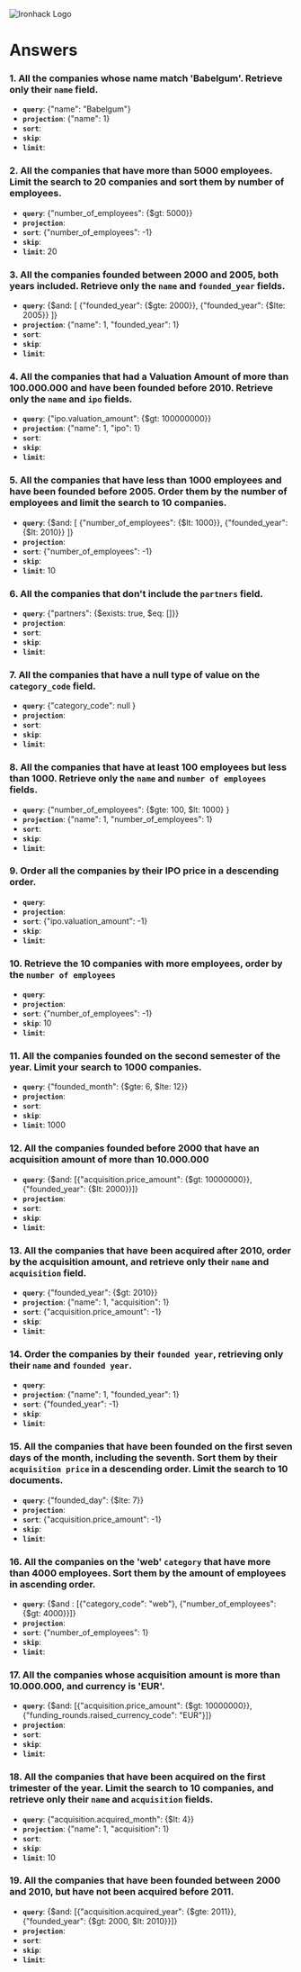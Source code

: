 ![Ironhack Logo](https://i.imgur.com/1QgrNNw.png)

# Answers

### 1. All the companies whose name match 'Babelgum'. Retrieve only their `name` field.

- **`query`**: {"name": "Babelgum"}
- **`projection`**: {"name": 1}
- **`sort`**: 
- **`skip`**: 
- **`limit`**: 


### 2. All the companies that have more than 5000 employees. Limit the search to 20 companies and sort them by **number of employees**.

- **`query`**: {"number_of_employees": {$gt: 5000}}
- **`projection`**: 
- **`sort`**: {"number_of_employees": -1}
- **`skip`**: 
- **`limit`**: 20


### 3. All the companies founded between 2000 and 2005, both years included. Retrieve only the `name` and `founded_year` fields.

- **`query`**: {$and: [ {"founded_year": {$gte: 2000}},  {"founded_year": {$lte: 2005}} ]}
- **`projection`**: {"name": 1, "founded_year": 1}
- **`sort`**: 
- **`skip`**: 
- **`limit`**: 

### 4. All the companies that had a Valuation Amount of more than 100.000.000 and have been founded before 2010. Retrieve only the `name` and `ipo` fields.

- **`query`**: {"ipo.valuation_amount": {$gt: 100000000}}
- **`projection`**: {"name": 1, "ipo": 1}
- **`sort`**: 
- **`skip`**: 
- **`limit`**: 

### 5. All the companies that have less than 1000 employees and have been founded before 2005. Order them by the number of employees and limit the search to 10 companies.

- **`query`**: {$and: [ {"number_of_employees": {$lt: 1000}}, {"founded_year": {$lt: 2010}} ]}
- **`projection`**: 
- **`sort`**: {"number_of_employees": -1}
- **`skip`**: 
- **`limit`**: 10

### 6. All the companies that don't include the `partners` field.

- **`query`**: {"partners": {$exists: true, $eq: []}}
- **`projection`**: 
- **`sort`**: 
- **`skip`**: 
- **`limit`**: 

### 7. All the companies that have a null type of value on the `category_code` field.

- **`query`**: {"category_code": null }
- **`projection`**: 
- **`sort`**: 
- **`skip`**: 
- **`limit`**: 

### 8. All the companies that have at least 100 employees but less than 1000. Retrieve only the `name` and `number of employees` fields.

- **`query`**: {"number_of_employees": {$gte: 100, $lt: 1000} }
- **`projection`**: {"name": 1, "number_of_employees": 1}
- **`sort`**: 
- **`skip`**: 
- **`limit`**: 

### 9. Order all the companies by their IPO price in a descending order.

- **`query`**:
- **`projection`**: 
- **`sort`**: {"ipo.valuation_amount": -1}
- **`skip`**: 
- **`limit`**: 

### 10. Retrieve the 10 companies with more employees, order by the `number of employees`

- **`query`**:
- **`projection`**: 
- **`sort`**: {"number_of_employees": -1}
- **`skip`**: 10
- **`limit`**: 

### 11. All the companies founded on the second semester of the year. Limit your search to 1000 companies.

- **`query`**: {"founded_month": {$gte: 6, $lte: 12}}
- **`projection`**: 
- **`sort`**: 
- **`skip`**: 
- **`limit`**: 1000

### 12. All the companies founded before 2000 that have an acquisition amount of more than 10.000.000

- **`query`**: {$and: [{"acquisition.price_amount": {$gt: 10000000}}, {"founded_year": {$lt: 2000}}]}
- **`projection`**: 
- **`sort`**: 
- **`skip`**: 
- **`limit`**: 

### 13. All the companies that have been acquired after 2010, order by the acquisition amount, and retrieve only their `name` and `acquisition` field.

- **`query`**: {"founded_year": {$gt: 2010}}
- **`projection`**: {"name": 1, "acquisition": 1}
- **`sort`**: {"acquisition.price_amount": -1}
- **`skip`**: 
- **`limit`**: 

### 14. Order the companies by their `founded year`, retrieving only their `name` and `founded year`.

- **`query`**: 
- **`projection`**: {"name": 1, "founded_year": 1}
- **`sort`**: {"founded_year": -1}
- **`skip`**: 
- **`limit`**: 

### 15. All the companies that have been founded on the first seven days of the month, including the seventh. Sort them by their `acquisition price` in a descending order. Limit the search to 10 documents.

- **`query`**: {"founded_day": {$lte: 7}}
- **`projection`**: 
- **`sort`**: {"acquisition.price_amount": -1}
- **`skip`**: 
- **`limit`**: 

### 16. All the companies on the 'web' `category` that have more than 4000 employees. Sort them by the amount of employees in ascending order.

- **`query`**: {$and : [{"category_code": "web"}, {"number_of_employees": {$gt: 4000}}]}
- **`projection`**: 
- **`sort`**: {"number_of_employees": 1}
- **`skip`**: 
- **`limit`**: 

### 17. All the companies whose acquisition amount is more than 10.000.000, and currency is 'EUR'.

- **`query`**: {$and: [{"acquisition.price_amount": {$gt: 10000000}}, {"funding_rounds.raised_currency_code": "EUR"}]}
- **`projection`**: 
- **`sort`**: 
- **`skip`**: 
- **`limit`**: 

### 18. All the companies that have been acquired on the first trimester of the year. Limit the search to 10 companies, and retrieve only their `name` and `acquisition` fields.

- **`query`**: {"acquisition.acquired_month": {$lt: 4}}
- **`projection`**: {"name": 1, "acquisition": 1}
- **`sort`**: 
- **`skip`**: 
- **`limit`**: 10

### 19. All the companies that have been founded between 2000 and 2010, but have not been acquired before 2011.

- **`query`**: {$and: [{"acquisition.acquired_year": {$gte: 2011}}, {"founded_year": {$gt: 2000, $lt: 2010}}]}
- **`projection`**: 
- **`sort`**: 
- **`skip`**: 
- **`limit`**: 
